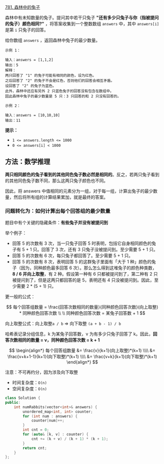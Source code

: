 [781. 森林中的兔子](https://leetcode-cn.com/problems/rabbits-in-forest/)

森林中有未知数量的兔子。提问其中若干只兔子 **"还有多少只兔子与你（指被提问的兔子）颜色相同?"** ，将答案收集到一个整数数组 `answers` 中，其中 `answers[i]` 是第 `i` 只兔子的回答。

给你数组 `answers` ，返回森林中兔子的最少数量。

```
示例 1：

输入：answers = [1,1,2]
输出：5
解释：
两只回答了 "1" 的兔子可能有相同的颜色，设为红色。 
之后回答了 "2" 的兔子不会是红色，否则他们的回答会相互矛盾。
设回答了 "2" 的兔子为蓝色。 
此外，森林中还应有另外 2 只蓝色兔子的回答没有包含在数组中。 
因此森林中兔子的最少数量是 5 只：3 只回答的和 2 只没有回答的。

示例 2：

输入：answers = [10,10,10]
输出：11
```

**提示：**

- `1 <= answers.length <= 1000`
- `0 <= answers[i] < 1000`

## 方法：数学推理

**两只相同颜色的兔子看到的其他同色兔子数必然是相同的**。反之，若两只兔子看到的其他同色兔子数不同，那么这两只兔子颜色也不同。

因此，将 answers 中值相同的元素分为一组，对于每一组，计算出兔子的最少数量，然后将所有组的计算结果累加，就是最终的答案。

### 问题转化为：如何计算出每个回答组的最少数量

题目中有个关键的隐藏条件：**有些兔子并没有被提问到**

举个例子：

- 回答 5 的次数有 3 次，当一只兔子回答 5 时表明，包括它自身相同颜色的兔子有 5 + 1 只。回答了 3 次，还有 3 只兔子没被提问到。至少需要 5 + 1 只。
- 回答 5 的次数有 6 次，每只兔子都回答了。至少需要 5 + 1 只。
- 回答 5 的次数有 8 次，表明回答 5 的这群兔子里面有「大于 1 种」颜色的兔子（因为，同种颜色最多回答 6 次）。那么怎么得到这堆兔子的颜色种类数，**8 / 6 并向上取整**，有 2 种。假设第一种有 6 只都被提问到了，第二种有 2 只被提问到了，但是这两只都回答的是 5，表明还有 4 只没被提问到。因此，至少需要 2 * (5 + 1) 只。

更一般的公式：

$$
每个回答组数量 = \frac{回答次数相同的数量}{同种颜色回答次数}(向上取整) * 同种颜色回答次数 \\ \\
同种颜色回答次数 = 某兔子回答数 + 1
$$

向上取整公式：向上取整`a / b` => 向下取整 `(a + b - 1) / b `

哈希表记录分组信息，k 为某兔子回答数，v 为有多少只兔子回答了 k。因此，**回答次数相同的数量 = v，同种颜色回答次数 = k + 1** 

$$
\begin{align*}
每个回答组数量 &= \frac{v}{k+1}(向上取整)*(k+1) \\\\
  &= \frac{v+k+1-1}{k+1}(向下取整)*(k+1) \\\\
  &= \frac{v+k}{k+1}(向下取整)*(k+1)
\end{align*}
$$

注意：不可再约分，因为涉及向下取整

- 时间复杂度：`O(n)`
- 空间复杂度：`O(n)`

```c++
class Solution {
public:
    int numRabbits(vector<int>& answers) {
        unordered_map<int, int> counter;
        for (int num : answers) {
            counter[num]++;
        }
        int cnt = 0;
        for (auto& [k, v] : counter) {
            cnt += (k + v) / (k + 1) * (k + 1);
        }
        return cnt;
    }
};
```

